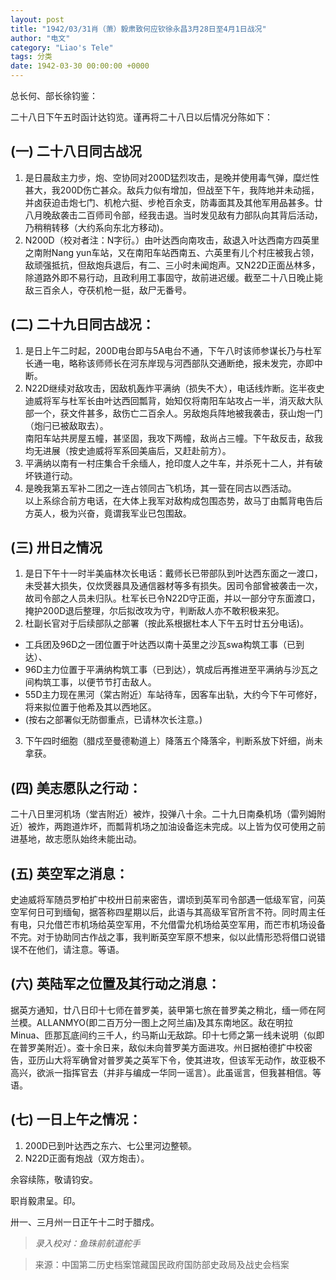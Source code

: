 ```yaml
---
layout: post
title: "1942/03/31肖（萧）毅肃致何应钦徐永昌3月28日至4月1日战况"
author: "电文"
category: "Liao's Tele"
tags: 分类
date: 1942-03-30 00:00:00 +0000
---
```

总长何、部长徐钧鉴：

二十八日下午五时函计达钧览。谨再将二十八日以后情况分陈如下：

## (一) 二十八日同古战况
1. 是日晨敌主力步，炮、空协同对200D猛烈攻击，是晚并使用毒气弹，糜烂性甚大，我200D伤亡甚众。敌兵力似有增加，但战至下午，我阵地并未动摇，并卤获迫击炮七门、机枪六挺、步枪百余支，防毒面其及其他军用品甚多。廿八月晚敌袭击二百师司令部，经我击退。当时发见敌有力部队向其背后活动，乃稍稍转移（大约系向东北方移动)。
2. N200D（校对者注：N字衍。）由叶达西向南攻击，敌退入叶达西南方四英里之南附Nang yun车站，又在南阳车站西南五、六英里有儿个村庄被我占领，敌顽强抵抗，但敌炮兵退后，有二、三小时未闻炮声。又N22D正面丛林多，除道路外即不易行动，且政利用工事固守，故前进迟缓。截至二十八日晚止毙敌三百余人，夺茯机枪一挺，敌尸无番号。
## (二) 二十九日同古战况：
1. 是日上午二时起，200D电台即与5A电台不通，下午八时该师参谋长乃与杜军长通一电，略称该师师长在河东岸现与河西部队交通断绝，报未发完，亦即中断。
2. N22D继续对敌攻击，因敌机轰炸平满纳（损失不大），电话线炸断。迄半夜史迪威将军与杜军长由叶达西回瓢背，始知仅将南阳车站攻占一半，消灭敌大队部一个，获文件甚多，敌伤亡二百余人。另敌炮兵阵地被我袭击，获山炮一门（炮闩已被敌取去）。<br/>
南阳车站共房屋五幢，甚坚固，我攻下两幢，敌尚占三幢。下午敌反击，敌我均无进展（按史迪威将军系回美庙后，又赶赴前方）。
3. 平满纳以南有一村庄集合千余缅人，抢印度人之牛车，并杀死十二人，并有破坏铁道行动。
4. 是晚我第五军补二团之一连占领同古飞机场，其一营在同古以西活动。<br/>
以上系综合前方电话，在大体上我军对敌构成包围态势，故马丁由瓢背电告后方英人，极为兴奋，竟谓我军业已包围敌。

## (三) 卅日之情况
1. 是日下午十一时半美庙林次长电话：戴师长已带部队到叶达西东面之一渡口，未受甚大损失，仅炊煲器具及通信器材等多有损失。因司令部曾被袭击一次，故司令部之人员未归队。杜军长已令N22D守正面，并以一部分守东面渡口，掩护200D退后整理，尔后拟改攻为守，判断敌人亦不敢积极来犯。
2. 杜副长官对于后续部队之部署（按此系根据杜本人下午五时廿五分电话)。
- 工兵团及96D之一团位置于叶达西以南十英里之沙瓦swa构筑工事（已到达）、
- 96D主力位置于平满纳构筑工事（已到达），筑成后再推进至平满纳与沙瓦之间构筑工事，以便节节打击敌人。
- 55D主力现在黑河（棠古附近）车站待车，因客车出轨，大约今下午可修好，将来拟位置于他希及其以西地区。
- (按右之部署似无防御重点，已请林次长注意。)
3. 下午四时细胞（腊戍至曼德勒道上）降落五个降落伞，判断系放下奸细，尚未拿获。

## (四) 美志愿队之行动：
二十八日里河机场（堂吉附近）被炸，投弹八十余。二十九日南桑机场（雷列姆附近）被炸，两跑道炸坏，而瓢背机场之加油设备迄未完成。以上皆为仅可使用之前进基地，故志愿队始终未能出动。
## (五) 英空军之消息：
史迪威将军随员罗柏扩中校卅日前来密告，谓顷到英军司令部遇一低级军官，问英空军何日可到缅甸，据答称四星期以后，此语与其高级军官所言不符。同时周主任有电，只允借芒市机场给英空军用，不允借雷允机场给英空军用，而芒市机场设备不完。对于协助同古作战之事，我判断英空军原不想来，似以此情形恐将借口说错误不在他们，请注意。等语。
## (六) 英陆军之位置及其行动之消息：
据英方通知，廿八日印十七师在普罗美，装甲第七旅在普罗美之稍北，缅一师在阿兰模。ALLANMYO(即二百万分一图上之阿兰庙)及其东南地区。敌在明拉Minua、匝那瓦底间约三千人，约马斯山无敌踪。印十七师之第一线未说明（似即在普罗美附近）。查十余日来，敌似未向普罗美方面进攻。州日据柏德扩中校密告，亚历山大将军确曾对普罗美之英军下令，使其进攻，但该军无动作，故亚极不高兴，欲派一指挥官去（并非与编成一华同一谣言）。此虽谣言，但我甚相信。等语。
## (七) 一日上午之情况：
1. 200D已到叶达西之东六、七公里河边整顿。
2. N22D正面有炮战（双方炮击）。

余容续陈，敬请钧安。

职肖毅肃呈。印。

卅一、三月州一日正午十二时于腊戍。



> *录入校对：鱼珠前航道舵手*

> 来源：中国第二历史档案馆藏国民政府国防部史政局及战史会档案
